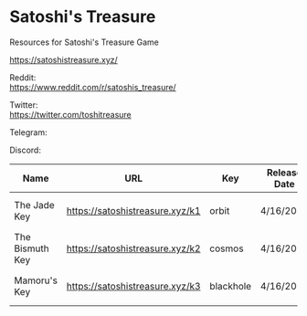 # Satoshi's Treasure
Resources for Satoshi's Treasure Game

https://satoshistreasure.xyz/

Reddit:  
https://www.reddit.com/r/satoshis_treasure/

Twitter:  
https://twitter.com/toshitreasure

Telegram:  

Discord:  
  

|Name|URL|Key|Release Date|Decryption Method|
|---|---|---|---|---|
|The Jade Key|https://satoshistreasure.xyz/k1 | orbit | 4/16/2019 |Offline QR, [Dictionary Search](https://gist.github.com/johncantrell97/bbab69bbde03d22eb8323fd94cd46db0)|
|The Bismuth Key|https://satoshistreasure.xyz/k2 | cosmos |4/16/2019|Offline QR, Dictionary Search|
|Mamoru's Key|https://satoshistreasure.xyz/k3 | blackhole |4/16/2019|Offline QR, Dictionary Search|
